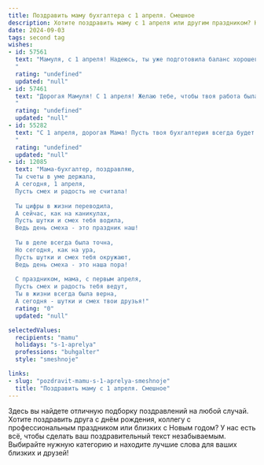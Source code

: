 ```yaml
---
title: Поздравить маму бухгалтера с 1 апреля. Смешное
description: Хотите поздравить маму с 1 апреля или другим праздником? Наш ИИ создаст незабываемое поздравление, а вы обязательно выделитесь среди других.  
date: 2024-09-03
tags: second tag
wishes:
- id: 57561
  text: "Мамуля, с 1 апреля! Надеюсь, ты уже подготовила баланс хорошего настроения и дебет радости? 😉 Пусть этот день будет полон смеха и позитива, а все \"финансовые\" заботы оставь до понедельника! 😘
  "
  rating: "undefined"
  updated: "null"
- id: 57461
  text: "Дорогая Мамуля! С 1 апреля! Желаю тебе, чтобы твоя работа была такой же лёгкой, как дебет с кредитом, а все твои клиенты были такими же честными, как налоговая инспекция! 😉
  "
  rating: "undefined"
  updated: "null"
- id: 55282
  text: "С 1 апреля, дорогая Мама! Пусть твоя бухгалтерия всегда будет в плюсе, а дебет с кредитом никогда не расходится, даже если на дворе День смеха! 😄
  "
  rating: "undefined"
  updated: "null"
- id: 12085
  text: "Мама-бухгалтер, поздравляю,
  Ты счеты в уме держала,
  А сегодня, 1 апреля,
  Пусть смех и радость не считала!
  
  Ты цифры в жизни переводила,
  А сейчас, как на каникулах,
  Пусть шутки и смех тебя водила,
  Ведь день смеха - это праздник наш!
  
  Ты в деле всегда была точна,
  Но сегодня, как на ура,
  Пусть шутки и смех тебя окружают,
  Ведь день смеха - это наша пора!
  
  С праздником, мама, с первым апреля,
  Пусть смех и радость тебя ведут,
  Ты в жизни всегда была верна,
  А сегодня - шутки и смех твои друзья!"
  rating: "0"
  updated: "null"

selectedValues:
  recipients: "mamu"
  holidays: "s-1-aprelya"
  professions: "buhgalter"
  style: "smeshnoje"

links:
- slug: "pozdravit-mamu-s-1-aprelya-smeshnoje"
  title: "Поздравить маму с 1 апреля. Смешное"
---
```


Здесь вы найдете отличную подборку поздравлений на любой случай. 
Хотите поздравить друга с днём рождения, коллегу с профессиональным праздником или близких с Новым годом? У нас есть всё, чтобы сделать ваш поздравительный текст незабываемым. Выбирайте нужную категорию и находите лучшие слова для ваших близких и друзей!
